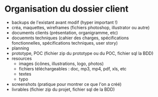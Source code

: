 # Organisation du dossier client

- backups de l'existant avant modif (hyper important !)
- créa, maquettes, wireframes (fichiers photoshop, illustrator ou autre)
- documents clients (présentation, organigramme, etc)
- docuemnts techniques (cahier des charges, spécifications fonctionnelles, spécifications techniques, user story)
- planning
- prototype, POC (fichier zip du prototype ou du POC, fichier sql la BDD)
- resources
  - images (icônes, illustrations, logo, photos)
  - fichiers téléchargeables : doc, mp3, mp4, pdf, xls, etc
  - textes
  - typo
- screenshots (pratique pour montrer ce que l'on a créé)
- livrables (fichier zip du projet, fichier sql de la BDD)

